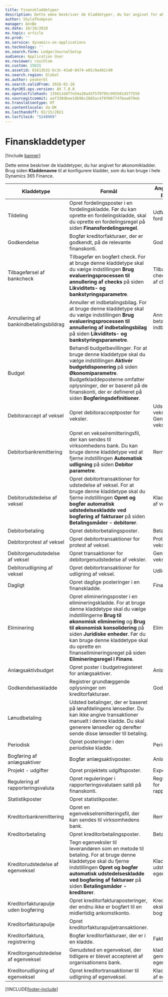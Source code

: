 ```yaml
---
title: Finanskladdetyper
description: Dette emne beskriver de kladdetyper, du har angivet for økonomikladder.
author: ShylaThompson
manager: AnnBe
ms.date: 10/10/2018
ms.topic: article
ms.prod: ''
ms.service: dynamics-ax-applications
ms.technology: ''
ms.search.form: LedgerJournalSetup
audience: Application User
ms.reviewer: roschlom
ms.custom: 15631
ms.assetid: 81613b31-bc3c-43a0-8474-e01c9a482c40
ms.search.region: Global
ms.author: peakerbl
ms.search.validFrom: 2016-02-28
ms.dyn365.ops.version: AX 7.0.0
ms.openlocfilehash: 135611ddf7e54a28a43f5f0795c993581d377550
ms.sourcegitcommit: eaf330dbee1db96c20d5ac479f007747bea079eb
ms.translationtype: HT
ms.contentlocale: da-DK
ms.lasthandoff: 02/15/2021
ms.locfileid: "5248969"
---
```

# <a name="ledger-journal-types"></a>Finanskladdetyper

[!include [banner](../includes/banner.md)]

Dette emne beskriver de kladdetyper, du har angivet for økonomikladder. Brug siden **Kladdenavne** til at konfigurere kladder, som du kan bruge i hele Dynamics 365 Finance.

| Kladdetype                      | Formål                       | Angive posteringer på denne side                                |
|-----------------------------------|-------------------------------|----------------------------------------------------------------|
| Tildeling                        | Opret fordelingsposter i en fordelingskladde. Før du kan oprette en fordelingskladde, skal du oprette en fordelingsregel på siden **Finansfordelingsregel**.      | Udfør fordelingsanmodning             |
| Godkendelse                          | Bogfør kreditorfakturaer, der er godkendt, på de relevante finanskonti.  | Godkendelseskladde                                       |
| Tilbageførsel af bankcheck               | Tilbagefør en bogført check. For at bruge denne kladdetype skal du vælge indstillingen **Brug evalueringsprocessen til annullering af checks** på siden **Likviditets- og bankstyringsparametre**.   | Tilbageførsel af checks, Annullering af checks                   |
| Annullering af bankindbetalingsbildrag    | Annuller et indbetalingsbilag. For at bruge denne kladdetype skal du vælge indstillingen **Brug evalueringsprocessen til annullering af indbetalingsbilag** på siden **Likviditets- og bankstyringsparametre**.   | Annulleringer af betalinger af indbetalingsbilag            |
| Budget                            | Behandl budgetbevillinger. For at bruge denne kladdetype skal du vælge indstillingen **Aktivér budgetdisponering** på siden **Økonomiparametre**. Budgetkladdeposterne omfatter oplysninger, der er baseret på de finanskonti, der er defineret på siden **Bogføringsdefinitioner**.                                                        |                                                                |
| Debitoraccept af veksel  | Opret debitoracceptposter for veksler.             | Udsted vekseljournal, Genudsted vekseljournal |
| Debitorbankremittering          | Opret en vekselremitteringsfil, der kan sendes til virksomhedens bank. Du kan bruge denne kladdetype ved at fjerne indstillingen **Automatisk udligning** på siden **Debitor** **parametre**.            | Remittering                                                     |
| Debitorudstedelse af veksel    | Opret debitortransaktioner for udstedelse af veksel. For at bruge denne kladdetype skal du fjerne indstillingen **Opret og bogfør automatisk udstedelseskladde ved bogføring af fakturaer** på siden **Betalingsmåder - debitorer**.   | Kladde til udstedelse af veksel                                  |
| Debitorbetaling                  | Opret debitorbetalingsposter.                             | Betalingskladde             |
| Debitorprotest af veksel | Opret debitortransaktioner for protest af veksel.                    | Protester vekseljournal                               |
| Debitorgenudstedelse af veksel  | Opret transaktioner for debitorgenudstedelse af veksler.                     | Genudsted vekseljournal                                |
| Debitorudligning af veksel  | Opret debitortransaktioner for udligning af veksel.                       | Udlign vekseljournal                                |
| Dagligt                             | Opret daglige posteringer i en finanskladde.                          | Finanskladde                                                |
| Eliminering                       | Opret elimineringsposter i en elimineringskladde. For at bruge denne kladdetype skal du vælge indstillingerne **Brug til økonomisk eliminering** og **Brug til økonomisk konsolidering** på siden **Juridiske enheder**. Før du kan bruge denne kladdetype skal du oprette en finanselimineringsregel på siden **Elimineringsregel i Finans**. | Eliminering                                                    |
| Anlægsaktivbudget                | Opret poster i budgetregisteret for anlægsaktiver.                                                                                                                                                                                                                                                                                                                 | Anlægsaktivbudget                                             |
| Godkendelseskladde                  | Registrer grundlæggende oplysninger om kreditorfakturaer.                                                                                                                                                                                                                                                                                                           | Godkendelseskladde                                               |
| Lønudbetaling              | Udsted betalinger, der er baseret på lønafdelingens lønsedler. Du kan ikke angive transaktioner manuelt i denne kladde. Du skal generere lønsedler og derefter sende disse lønsedler til betaling.                                                                                                                                                              |                                                                |
| Periodisk                          | Opret posteringer i den periodiske kladde.                                                                                                                                                                                                                                                                                                      | Periodiske kladder                                              |
| Bogføring af anlægsaktiver                 | Bogfør anlægsaktivposter.                                                                                                                                                                                                                                                                                                                              | Anlægsaktiver                                                   |
| Projekt - udgifter                | Opret projektets udgiftsposter.                                                                                                                                                                                                                                                                                                                        | Expense                                                        |
| Regulering af rapporteringsvaluta     | Opret reguleringer i rapporteringsvalutaen saldi på finanskonti.               | Reguleringskladder for rapporteringsvaluta                         |
| Statistikposter            | Opret statistikposter.                                                                                                                                                                                                                                                                                                                            |                                                                |
| Kreditorbankremittering            | Opret en egenvekselremitteringsfil, der kan sendes til virksomhedens bank.                                                                                                                                                                                                                                                                      | Remitteringskladde                                             |
| Kreditorbetaling               | Opret kreditorbetalingsposter.                                                                                                                                                                                                                                                                                                                    | Betalingskladde                                                |
| Kreditorudstedelse af egenveksel       | Tegn egenveksler til leverandøren som en metode til betaling. For at bruge denne kladdetype skal du fjerne indstillingen **Opret og bogfør automatisk udstedelseskladde ved bogføring af fakturaer** på siden **Betalingsmåder - kreditorer**.                                                                                                                                          | Kladde for udstedelse af egenveksel                                   |
| Kreditorfakturapulje uden bogføring | Opret kreditorfakturaposteringer, der endnu ikke er bogført til en midlertidig ankomstkonto.                                                                                                                                                                                                                                                             | Kreditorfakturapulje ekskl. bogføringsdetaljer                  |
| Kreditorfakturapulje               | Opret kreditorfakturapuljetransaktioner.                                                                                                                                                                                                                                                                                                                    |                                                                |
| Kreditorfaktura, registrering          | Bogfør kreditorfakturaer, der er i en kladde.                                                                                                                                                                                                                                                                                                                 | Fakturajournal                                                |
| Kreditorgenudstedelse af egenveksel     | Genudsted en egenveksel, der tidligere er blevet accepteret af organisationens bank.                                                                                                                                                                                                                                                                      | kladde for genudstedelse af egenveksel                                 |
| Kreditorudligning af egenveksel     | Opret kreditortransaktioner til udligning af egenveksel.                                                                                                                                                                                                                                                                                                          | Kladde for udligning af egenveksel                                 |







[!INCLUDE[footer-include](../../includes/footer-banner.md)]